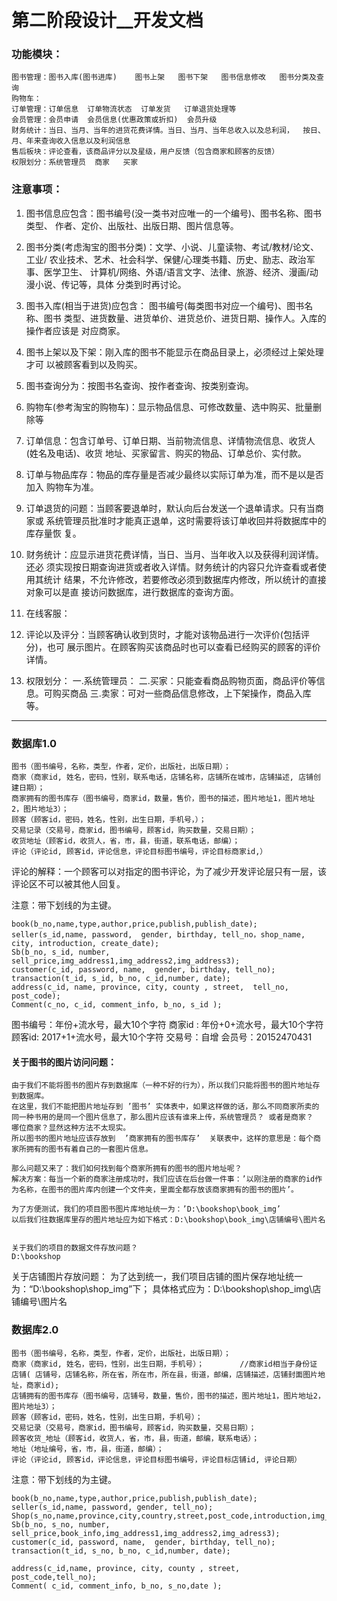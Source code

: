 # 第二阶段设计__开发文档

### 功能模块：

	图书管理：图书入库(图书进库)    图书上架   图书下架   图书信息修改   图书分类及查询
	购物车：  
	订单管理：订单信息  订单物流状态  订单发货   订单退货处理等
	会员管理：会员申请  会员信息(优惠政策或折扣)  会员升级
	财务统计：当日、当月、当年的进货花费详情。当日、当月、当年总收入以及总利润，	按日、月、年来查询收入信息以及利润信息
	售后板块：评论查看，该商品评分以及星级，用户反馈（包含商家和顾客的反馈）
	权限划分：系统管理员  商家   买家

### 注意事项：

1. 图书信息应包含：图书编号(没一类书对应唯一的一个编号)、图书名称、图书类型、	作者、定价、出版社、出版日期、图片信息等。
2. 图书分类(考虑淘宝的图书分类)：文学、小说、儿童读物、考试/教材/论文、工业/	农业技术、艺术、社会科学、保健/心理类书籍、历史、励志、政治军事、医学卫生、	计算机/网络、外语/语言文字、法律、旅游、经济、漫画/动漫小说、传记等，具体	分类到时再讨论。
3. 图书入库(相当于进货)应包含： 图书编号(每类图书对应一个编号)、图书名称、图书	类型、进货数量、进货单价、进货总价、进货日期、操作人。入库的操作者应该是	对应商家。
4. 图书上架以及下架：刚入库的图书不能显示在商品目录上，必须经过上架处理才可		以被顾客看到以及购买。
5. 图书查询分为：按图书名查询、按作者查询、按类别查询。
6. 购物车(参考淘宝的购物车)：显示物品信息、可修改数量、选中购买、批量删除等
7. 订单信息：包含订单号、订单日期、当前物流信息、详情物流信息、收货人(姓名及电话)、收货	地址、买家留言、购买的物品、订单总价、实付款。
8. 订单与物品库存：物品的库存量是否减少最终以实际订单为准，而不是以是否加入	购物车为准。
9. 订单退货的问题：当顾客要退单时，默认向后台发送一个退单请求。只有当商家或	系统管理员批准时才能真正退单，这时需要将该订单收回并将数据库中的库存量恢	复。

10. 财务统计：应显示进货花费详情，当日、当月、当年收入以及获得利润详情。还必	须实现按日期查询进货或者收入详情。财务统计的内容只允许查看或者使用其统计	结果，不允许修改，若要修改必须到数据库内修改，所以统计的直接对象可以是直	接访问数据库，进行数据库的查询方面。


11. 在线客服：
12. 评论以及评分：当顾客确认收到货时，才能对该物品进行一次评价(包括评分)，也可	展示图片。在顾客购买该商品时也可以查看已经购买的顾客的评价详情。
13. 权限划分：
  一.系统管理员：
  二.买家：只能查看商品购物页面，商品评价等信息。可购买商品
  三.卖家：可对一些商品信息修改，上下架操作，商品入库等。



----------

### 数据库1.0

    图书（图书编号，名称，类型，作者，定价，出版社，出版日期）；
    商家（商家id, 姓名，密码，性别，联系电话，店铺名称，店铺所在城市，店铺描述, 店铺创建日期）；
    商家拥有的图书库存（图书编号，商家id，数量，售价，图书的描述，图片地址1，图片地址2，图片地址3）；
    顾客（顾客id，密码，姓名，性别，出生日期，手机号，）；
    交易记录（交易号，商家id，图书编号，顾客id，购买数量，交易日期）；
    收货地址（顾客id，收货人，省，市，县，街道，联系电话，邮编）；
    评论（评论id, 顾客id，评论信息，评论目标图书编号，评论目标商家id,）

评论的解释：一个顾客可以对指定的图书评论，为了减少开发评论层只有一层，该评论区不可以被其他人回复。

注意：带下划线的为主键。

    book(b_no,name,type,author,price,publish,publish_date);
    seller(s_id,name, password,  gender, birthday, tell_no，shop_name, city, introduction, create_date);
    Sb(b_no, s_id, number, sell_price,img_address1,img_address2,img_address3);
    customer(c_id, password, name,  gender, birthday, tell_no);
    transaction(t_id, s_id, b_no, c_id,number, date);
    address(c_id, name, province, city, county , street,  tell_no, post_code);
    Comment(c_no, c_id, comment_info, b_no, s_id );

图书编号：年份+流水号，最大10个字符
商家id :  年份+0+流水号，最大10个字符
顾客id:	2017+1+流水号，最大10个字符
交易号：自增
会员号：20152470431

#### 关于图书的图片访问问题：

	由于我们不能将图书的图片存到数据库（一种不好的行为），所以我们只能将图书的图片地址存到数据库。
	在这里，我们不能把图片地址存到 ’图书’ 实体表中，如果这样做的话，那么不同商家所卖的同一种书用的是同一个图片信息了，那么图片应该有谁来上传，系统管理员？ 或者是商家？  哪位商家？显然这种方法不太现实。
	所以图书的图片地址应该存放到  ’商家拥有的图书库存’  关联表中，这样的意思是：每个商家所拥有的图书有着自己的一套图片信息。

	那么问题又来了：我们如何找到每个商家所拥有的图书的图片地址呢？
	解决方案：每当一个新的商家注册成功时，我们应该在后台做一件事：’以刚注册的商家的id作为名称，在图书的图片库内创建一个文件夹，里面全都存放该商家拥有的图书的图片’。

	为了方便测试，我们的项目图书图片库地址统一为：’D:\bookshop\book_img’
	以后我们往数据库里存的图片地址应为如下格式：D:\bookshop\book_img\店铺编号\图片名


	关于我们的项目的数据文件存放问题？
	D:\bookshop

关于店铺图片存放问题：
为了达到统一，我们项目店铺的图片保存地址统一为：“D:\bookshop\shop_img”下；
具体格式应为：D:\bookshop\shop_img\店铺编号\图片名


### 数据库2.0


    图书（图书编号，名称，类型，作者，定价，出版社，出版日期）；
    商家（商家id, 姓名，密码，性别，出生日期，手机号）；		//商家id相当于身份证
    店铺( 店铺号，店铺名称，所在省，所在市，所在县，街道，邮编，店铺描述，店铺封面图片地址，商家id);
    店铺拥有的图书库存（图书编号，店铺号，数量，售价，图书的描述，图片地址1，图片地址2，图片地址3）；
    顾客（顾客id，密码，姓名，性别，出生日期，手机号）；
    交易记录（交易号，商家id，图书编号，顾客id，购买数量，交易日期）；
    顾客收货_地址（顾客id，收货人，省，市，县，街道，邮编，联系电话）；
    地址（地址编号，省，市，县，街道，邮编）；
    评论（评论id, 顾客id，评论信息，评论目标图书编号，评论目标店铺id, 评论日期）

注意：带下划线的为主键。

    book(b_no,name,type,author,price,publish,publish_date);
    seller(s_id,name, password, gender, tell_no);
    Shop(s_no,name,province,city,country,street,post_code,introduction,img_address,s_id);
    Sb(b_no, s_no, number, sell_price,book_info,img_address1,img_address2,img_adress3);
    customer(c_id, password, name,  gender, birthday, tell_no);
    transaction(t_id, s_no, b_no, c_id,number, date);
    
    address(c_id,name, province, city, county , street,  post_code,tell_no);
    Comment( c_id, comment_info, b_no, s_no,date );

  







